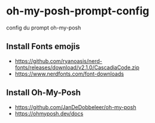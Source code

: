 # oh-my-posh-prompt-config
config du prompt oh-my-posh

## Install Fonts emojis
 - https://github.com/ryanoasis/nerd-fonts/releases/download/v2.1.0/CascadiaCode.zip
 - https://www.nerdfonts.com/font-downloads

## Install Oh-My-Posh
 - https://github.com/JanDeDobbeleer/oh-my-posh
 - https://ohmyposh.dev/docs
